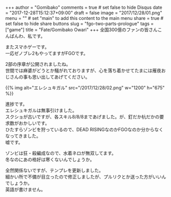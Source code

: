 +++
author = "Gomibako"
comments = true	# set false to hide Disqus
date = "2017-12-28T15:12:37+09:00"
draft = false
image = "2017/12/28/01.png"
menu = ""		# set "main" to add this content to the main menu
share = true	# set false to hide share buttons
slug = "fgo-two-parts-prologue"
tags = ["game"]
title = "Fate/Gomibako Owari"
+++
全国300億のファンの皆さんこんばんわ、私です。<!--more-->

またスマホゲーです。  
一応ゼノブレ2もやってますがFGOです。

2部の序章が公開されましたね。  
世間では麻婆がどうとか騒がれておりますが、心を落ち着かせてたまには雁夜おじさんの事も思い出してあげてください。

{{% img alt="エレシュキガル" src="/2017/12/28/02.png" w="1200" h="675" %}}

進捗です。  
エレシュキガルは無事引けました。  
スクショが古いですが、各スキル8/8/8まであげました。が、釘だか杭だかの要求数がおかしいです。  
ひたすらゾンビを狩っているので、DEAD RISINGなのかFGOなのか分からなくなってきました。  
嘘です。

ゾンビは狂・殺編成なので、水着ネロが無双してます。  
冬なのにあの格好は寒くないんでしょうか。

全然関係ないですが、テンプレを更新しました。  
細かい所で不備が目立ったので修正しましたが、プルリクとか送った方がいいんでしょうか。  
英語が書けません。

